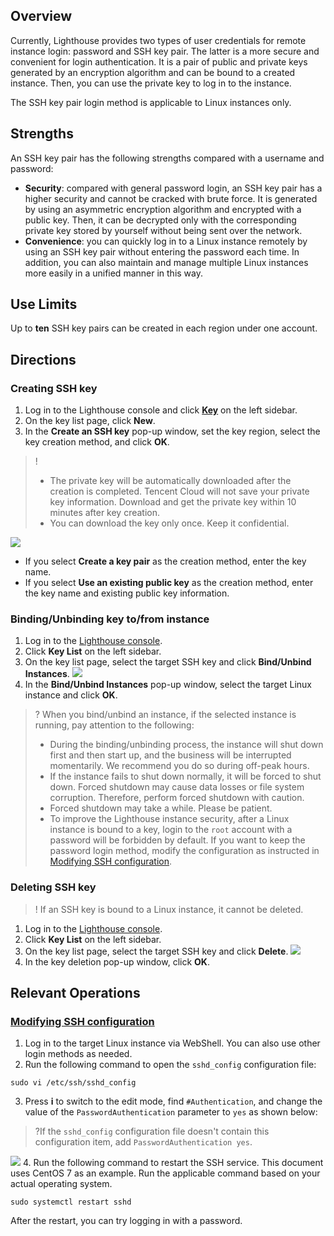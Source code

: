## Overview

Currently, Lighthouse provides two types of user credentials for remote instance login: password and SSH key pair. The latter is a more secure and convenient for login authentication. It is a pair of public and private keys generated by an encryption algorithm and can be bound to a created instance. Then, you can use the private key to log in to the instance.

<dx-alert infotype="explain" title="">
The SSH key pair login method is applicable to Linux instances only.
</dx-alert>


## Strengths

An SSH key pair has the following strengths compared with a username and password: 
 - **Security**: compared with general password login, an SSH key pair has a higher security and cannot be cracked with brute force. It is generated by using an asymmetric encryption algorithm and encrypted with a public key. Then, it can be decrypted only with the corresponding private key stored by yourself without being sent over the network.
 - **Convenience**: you can quickly log in to a Linux instance remotely by using an SSH key pair without entering the password each time. In addition, you can also maintain and manage multiple Linux instances more easily in a unified manner in this way.

## Use Limits
Up to **ten** SSH key pairs can be created in each region under one account.

## Directions

### Creating SSH key

1. Log in to the Lighthouse console and click **[Key](https://console.cloud.tencent.com/lighthouse/sshkey/index?keyword=)** on the left sidebar.
2. On the key list page, click **New**. 
3. In the **Create an SSH key** pop-up window, set the key region, select the key creation method, and click **OK**.
>!
>- The private key will be automatically downloaded after the creation is completed. Tencent Cloud will not save your private key information. Download and get the private key within 10 minutes after key creation.
>- You can download the key only once. Keep it confidential.
>
![](https://qcloudimg.tencent-cloud.cn/raw/02f7f98c92c7273b5ea422213165458e.png)
  - If you select **Create a key pair** as the creation method, enter the key name.
  - If you select **Use an existing public key** as the creation method, enter the key name and existing public key information.


### Binding/Unbinding key to/from instance

1. Log in to the [Lighthouse console](https://console.cloud.tencent.com/lighthouse).
2. Click **Key List** on the left sidebar.
3. On the key list page, select the target SSH key and click **Bind/Unbind Instances**.
![](https://qcloudimg.tencent-cloud.cn/raw/87bf2d796f57a8222a07a54a647a7f2d.png)
4. In the **Bind/Unbind Instances** pop-up window, select the target Linux instance and click **OK**.
>? When you bind/unbind an instance, if the selected instance is running, pay attention to the following:
> - During the binding/unbinding process, the instance will shut down first and then start up, and the business will be interrupted momentarily. We recommend you do so during off-peak hours.
> - If the instance fails to shut down normally, it will be forced to shut down. Forced shutdown may cause data losses or file system corruption. Therefore, perform forced shutdown with caution.
> - Forced shutdown may take a while. Please be patient.
> - To improve the Lighthouse instance security, after a Linux instance is bound to a key, login to the `root` account with a password will be forbidden by default. If you want to keep the password login method, modify the configuration as instructed in [Modifying SSH configuration](#changeSSH).
> 


### Deleting SSH key

>! If an SSH key is bound to a Linux instance, it cannot be deleted.
>

1. Log in to the [Lighthouse console](https://console.cloud.tencent.com/lighthouse).
2. Click **Key List** on the left sidebar.
3. On the key list page, select the target SSH key and click **Delete**.
![](https://qcloudimg.tencent-cloud.cn/raw/4b6e16bca64c16bce033bea7b666a257.png)
4. In the key deletion pop-up window, click **OK**.


## Relevant Operations
### [Modifying SSH configuration](id:changeSSH)
1. Log in to the target Linux instance via WebShell. You can also use other login methods as needed.
2. Run the following command to open the `sshd_config` configuration file:
```
sudo vi /etc/ssh/sshd_config 
```
3. Press **i** to switch to the edit mode, find `#Authentication`, and change the value of the `PasswordAuthentication` parameter to `yes` as shown below:
>?If the `sshd_config` configuration file doesn't contain this configuration item, add `PasswordAuthentication yes`.
>
![](https://main.qcloudimg.com/raw/7720ca1c1884a1e95fa46bda8d024b79.png)
4. Run the following command to restart the SSH service. This document uses CentOS 7 as an example. Run the applicable command based on your actual operating system.
```
sudo systemctl restart sshd
```
After the restart, you can try logging in with a password.
